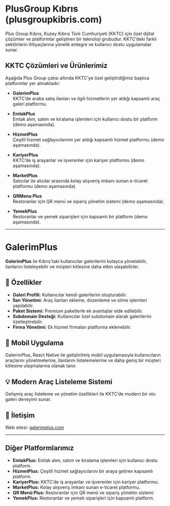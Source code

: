 # PlusGroup Kıbrıs (plusgroupkibris.com)

Plus Group Kıbrıs, Kuzey Kıbrıs Türk Cumhuriyeti (KKTC) için özel dijital çözümler ve platformlar geliştiren bir teknoloji grubudur. KKTC’deki farklı sektörlerin ihtiyaçlarına yönelik entegre ve kullanıcı dostu uygulamalar sunar.

## KKTC Çözümleri ve Ürünlerimiz

Aşağıda Plus Group çatısı altında KKTC’ye özel geliştirdiğimiz başlıca platformlar yer almaktadır:

- **GalerimPlus**  
  KKTC’de araba satış ilanları ve ilgili hizmetlerin yer aldığı kapsamlı araç galeri platformu.

- **EmlakPlus**  
  Emlak alım, satım ve kiralama işlemleri için kullanıcı dostu bir platform (demo aşamasında).

- **HizmetPlus**  
  Çeşitli hizmet sağlayıcılarının yer aldığı kapsamlı hizmet platformu (demo aşamasında).

- **KariyerPlus**  
  KKTC’de iş arayanlar ve işverenler için kariyer platformu (demo aşamasında).

- **MarketPlus**  
  Satıcılar ile alıcılar arasında kolay alışveriş imkanı sunan e-ticaret platformu (demo aşamasında).

- **QRMenu Plus**  
  Restoranlar için QR menü ve sipariş yönetim sistemi (demo aşamasında).

- **YemekPlus**  
  Restoranlar ve yemek siparişleri için kapsamlı bir platform (demo aşamasında).
---

# GalerimPlus

**GalerimPlus** ile Kıbrıs’taki kullanıcılar galerilerini kolayca yönetebilir, ilanlarını listeleyebilir ve müşteri kitlesine daha etkin ulaşabilirler.

## 🎯 Özellikler

- **Galeri Profili:** Kullanıcılar kendi galerilerini oluşturabilir.  
- **İlan Yönetimi:** Araç ilanları ekleme, düzenleme ve silme işlemleri yapılabilir.  
- **Paket Sistemi:** Premium paketlerle ek avantajlar elde edilebilir.  
- **Subdomain Desteği:** Kullanıcılar özel subdomain alarak galerilerini özelleştirebilir.  
- **Firma Yönetimi:** Ek hizmet firmaları platforma eklenebilir.

## 📱 Mobil Uygulama

GalerimPlus, React Native ile geliştirilmiş mobil uygulamasıyla kullanıcıların araçlarını yönetmelerine, ilanlarını listelemelerine ve daha geniş bir müşteri kitlesine ulaşmalarına olanak tanır.

## 💡 Modern Araç Listeleme Sistemi

Gelişmiş araç listeleme ve yönetim özellikleri ile KKTC’de modern bir oto galeri deneyimi sunar.

## 🔗 İletişim

Web sitesi: [galerimplus.com](https://www.galerimplus.com)

---

## Diğer Platformlarımız

- **EmlakPlus:** Emlak alım, satım ve kiralama işlemleri için kullanıcı dostu platform.  
- **HizmetPlus:** Çeşitli hizmet sağlayıcılarını bir araya getiren kapsamlı platform.  
- **KariyerPlus:** KKTC’de iş arayanlar ve işverenler için kariyer platformu.  
- **MarketPlus:** Kolay alışveriş imkanı sunan e-ticaret platformu.  
- **QR Menü Plus:** Restoranlar için QR menü ve sipariş yönetim sistemi.  
- **YemekPlus:** Restoranlar ve yemek siparişleri için kapsamlı platform.
